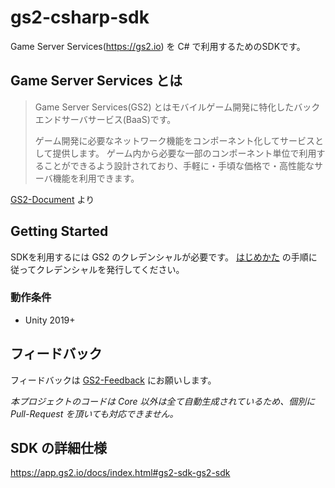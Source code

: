 # gs2-csharp-sdk

Game Server Services(https://gs2.io) を C# で利用するためのSDKです。

## Game Server Services とは

> Game Server Services(GS2) とはモバイルゲーム開発に特化したバックエンドサーバサービス(BaaS)です。
>
>   ゲーム開発に必要なネットワーク機能をコンポーネント化してサービスとして提供します。 ゲーム内から必要な一部のコンポーネント単位で利用することができるよう設計されており、手軽に・手頃な価格で・高性能なサーバ機能を利用できます。

[GS2-Document](https://app.gs2.io/docs/index.html) より

## Getting Started

SDKを利用するには GS2 のクレデンシャルが必要です。
[はじめかた](https://app.gs2.io/docs/index.html?java#get-start) の手順に従ってクレデンシャルを発行してください。

### 動作条件

- Unity 2019+

## フィードバック

フィードバックは [GS2-Feedback](https://github.com/gs2io/gs2-feedback/issues) にお願いします。

*本プロジェクトのコードは Core 以外は全て自動生成されているため、個別に Pull-Request を頂いても対応できません。*

## SDK の詳細仕様

https://app.gs2.io/docs/index.html#gs2-sdk-gs2-sdk